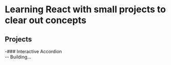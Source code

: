 # Learning React with small projects to clear out concepts


  ## **Projects**
  
  -### Interactive Accordion\
      -- Building...
